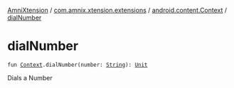 [AmniXtension](../../index.md) / [com.amnix.xtension.extensions](../index.md) / [android.content.Context](index.md) / [dialNumber](./dial-number.md)

# dialNumber

`fun `[`Context`](https://developer.android.com/reference/android/content/Context.html)`.dialNumber(number: `[`String`](https://kotlinlang.org/api/latest/jvm/stdlib/kotlin/-string/index.html)`): `[`Unit`](https://kotlinlang.org/api/latest/jvm/stdlib/kotlin/-unit/index.html)

Dials a Number

